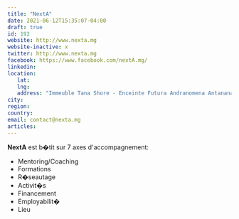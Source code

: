 ```yaml
---
title: "NextA"
date: 2021-06-12T15:35:07-04:00
draft: true
id: 192
website: http://www.nexta.mg
website-inactive: x
twitter: http://www.nexta.mg
facebook: https://www.facebook.com/nextA.mg/
linkedin: 
location: 
   lat: 
   lng: 
   address: "Immeuble Tana Shore - Enceinte Futura Andranomena Antananarivo"
city: 
region: 
country: 
email: contact@nexta.mg
articles:
---
```

<b>NextA</b> est b�tit sur 7 axes d'accompagnement:<ul><li>Mentoring/Coaching</li><li>Formations</li><li>R�seautage </li><li>Activit�s </li><li>Financement </li><li>Employabilit� </li><li>Lieu </li></ul>
